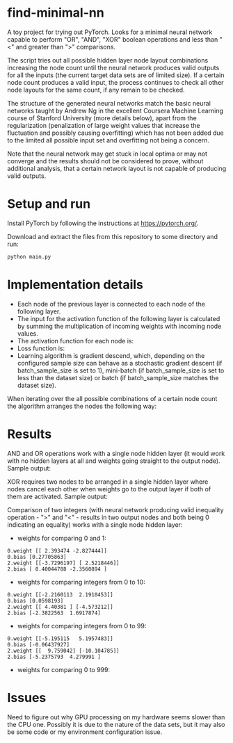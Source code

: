 # find-minimal-nn
A toy project for trying out PyTorch. Looks for a minimal neural network capable to perform "OR", "AND", "XOR" boolean operations and less than "<" and greater than ">" comparisons.

The script tries out all possible hidden layer node layout combinations increasing the node count until the neural network produces valid outputs for all the inputs (the current target data sets are of limited size). If a certain node count produces a valid input, the process continues to check all other node layouts for the same count, if any remain to be checked.

The structure of the generated neural networks match the basic neural networks taught by Andrew Ng in the excellent Coursera Machine Learning course of Stanford University (more details below), apart from the regularization (penalization of large weight values that increase the fluctuation and possibly causing overfitting) which has not been added due to the limited all possible input set and overfitting not being a concern.

Note that the neural network may get stuck in local optima or may not converge and the results should not be considered to prove, without additional analysis, that a certain network layout is not capable of producing valid outputs.
 
# Setup and run

Install PyTorch by following the instructions at https://pytorch.org/.

Download and extract the files from this repository to some directory and run:
```bash
python main.py
```

# Implementation details

* Each node of the previous layer is connected to each node of the following layer.
* The input for the activation function of the following layer is calculated by summing the multiplication of incoming weights with incoming node values.
* The activation function for each node is:
* Loss function is:
* Learning algorithm is gradient descend, which, depending on the configured sample size can behave as a stochastic gradient descent (if batch_sample_size is set to 1), mini-batch (if batch_sample_size is set to less than the dataset size) or batch (if batch_sample_size matches the dataset size).

When iterating over the all possible combinations of a certain node count the algorithm arranges the nodes the following way:

# Results

AND and OR operations work with a single node hidden layer (it would work with no hidden layers at all and weights going straight to the output node). Sample output:

XOR requires two nodes to be arranged in a single hidden layer where nodes cancel each other when weights go to the output layer if both of them are activated. Sample output:

Comparison of two integers (with neural network producing valid inequality operation - ">" and "<" - results in two output nodes and both being 0 indicating an equality) works with a single node hidden layer:

* weights for comparing 0 and 1:

```
0.weight [[ 2.393474 -2.827444]]
0.bias [0.27705863]
2.weight [[-3.7296197] [ 2.5218446]]
2.bias [ 0.40044788 -2.3560894 ]
```

* weights for comparing integers from 0 to 10:

```
0.weight [[-2.2160113  2.1910453]]
0.bias [0.0598193]
2.weight [[ 4.40381 ] [-4.573212]]
2.bias [-2.3822563  1.6917874]
```

* weights for comparing integers from 0 to 99:

```
0.weight [[-5.195115   5.1957483]]
0.bias [-0.06437927]
2.weight [[  9.759042] [-10.104785]]
2.bias [-5.2375793  4.279991 ]
```

* weights for comparing 0 to 999:

# Issues

Need to figure out why GPU processing on my hardware seems slower than the CPU one. Possibly it is due to the nature of the data sets, but it may also be some code or my environment configuration issue.
